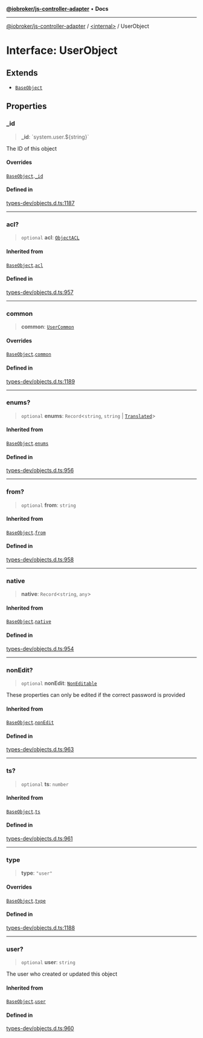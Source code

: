 [**@iobroker/js-controller-adapter**](../../README.md) • **Docs**

***

[@iobroker/js-controller-adapter](../../globals.md) / [\<internal\>](../README.md) / UserObject

# Interface: UserObject

## Extends

- [`BaseObject`](BaseObject.md)

## Properties

### \_id

> **\_id**: \`system.user.$\{string\}\`

The ID of this object

#### Overrides

[`BaseObject`](BaseObject.md).[`_id`](BaseObject.md#_id)

#### Defined in

[types-dev/objects.d.ts:1187](https://github.com/ioBroker/ioBroker.js-controller/blob/3daa8532c48e6c817fc472607ccec26424ca987e/packages/types-dev/objects.d.ts#L1187)

***

### acl?

> `optional` **acl**: [`ObjectACL`](ObjectACL.md)

#### Inherited from

[`BaseObject`](BaseObject.md).[`acl`](BaseObject.md#acl)

#### Defined in

[types-dev/objects.d.ts:957](https://github.com/ioBroker/ioBroker.js-controller/blob/3daa8532c48e6c817fc472607ccec26424ca987e/packages/types-dev/objects.d.ts#L957)

***

### common

> **common**: [`UserCommon`](UserCommon.md)

#### Overrides

[`BaseObject`](BaseObject.md).[`common`](BaseObject.md#common)

#### Defined in

[types-dev/objects.d.ts:1189](https://github.com/ioBroker/ioBroker.js-controller/blob/3daa8532c48e6c817fc472607ccec26424ca987e/packages/types-dev/objects.d.ts#L1189)

***

### enums?

> `optional` **enums**: `Record`\<`string`, `string` \| [`Translated`](../type-aliases/Translated.md)\>

#### Inherited from

[`BaseObject`](BaseObject.md).[`enums`](BaseObject.md#enums)

#### Defined in

[types-dev/objects.d.ts:956](https://github.com/ioBroker/ioBroker.js-controller/blob/3daa8532c48e6c817fc472607ccec26424ca987e/packages/types-dev/objects.d.ts#L956)

***

### from?

> `optional` **from**: `string`

#### Inherited from

[`BaseObject`](BaseObject.md).[`from`](BaseObject.md#from)

#### Defined in

[types-dev/objects.d.ts:958](https://github.com/ioBroker/ioBroker.js-controller/blob/3daa8532c48e6c817fc472607ccec26424ca987e/packages/types-dev/objects.d.ts#L958)

***

### native

> **native**: `Record`\<`string`, `any`\>

#### Inherited from

[`BaseObject`](BaseObject.md).[`native`](BaseObject.md#native)

#### Defined in

[types-dev/objects.d.ts:954](https://github.com/ioBroker/ioBroker.js-controller/blob/3daa8532c48e6c817fc472607ccec26424ca987e/packages/types-dev/objects.d.ts#L954)

***

### nonEdit?

> `optional` **nonEdit**: [`NonEditable`](NonEditable.md)

These properties can only be edited if the correct password is provided

#### Inherited from

[`BaseObject`](BaseObject.md).[`nonEdit`](BaseObject.md#nonedit)

#### Defined in

[types-dev/objects.d.ts:963](https://github.com/ioBroker/ioBroker.js-controller/blob/3daa8532c48e6c817fc472607ccec26424ca987e/packages/types-dev/objects.d.ts#L963)

***

### ts?

> `optional` **ts**: `number`

#### Inherited from

[`BaseObject`](BaseObject.md).[`ts`](BaseObject.md#ts)

#### Defined in

[types-dev/objects.d.ts:961](https://github.com/ioBroker/ioBroker.js-controller/blob/3daa8532c48e6c817fc472607ccec26424ca987e/packages/types-dev/objects.d.ts#L961)

***

### type

> **type**: `"user"`

#### Overrides

[`BaseObject`](BaseObject.md).[`type`](BaseObject.md#type)

#### Defined in

[types-dev/objects.d.ts:1188](https://github.com/ioBroker/ioBroker.js-controller/blob/3daa8532c48e6c817fc472607ccec26424ca987e/packages/types-dev/objects.d.ts#L1188)

***

### user?

> `optional` **user**: `string`

The user who created or updated this object

#### Inherited from

[`BaseObject`](BaseObject.md).[`user`](BaseObject.md#user)

#### Defined in

[types-dev/objects.d.ts:960](https://github.com/ioBroker/ioBroker.js-controller/blob/3daa8532c48e6c817fc472607ccec26424ca987e/packages/types-dev/objects.d.ts#L960)
